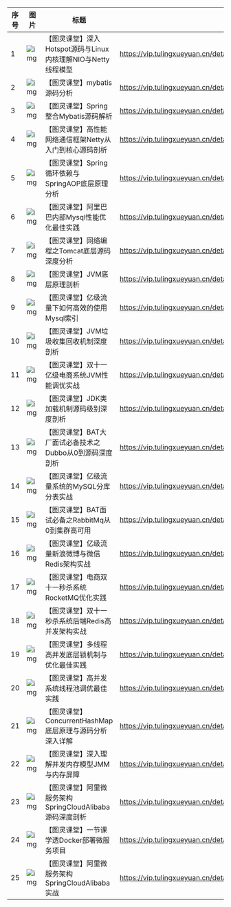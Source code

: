 | 序号 | 图片 | 标题 | 链接 |
| ---- | ---- | ---- | ---- |
| 1 | ![img](http://wechatapppro-1252524126.file.myqcloud.com/appgpn9idwb6991/image/compress/640480749km4ihau70xpf.jpg) | 【图灵课堂】深入Hotspot源码与Linux内核理解NIO与Netty线程模型 | https://vip.tulingxueyuan.cn/detail/p_6049bd9fe4b0e51d821d0a4d/6 | 
| 2 | ![img](http://wechatapppro-1252524126.file.myqcloud.com/appgpn9idwb6991/image/compress/640480112klutbwb208um.jpg) | 【图灵课堂】mybatis源码分析 | https://vip.tulingxueyuan.cn/detail/p_6040cae3e4b05a6195bcd770/6 | 
| 3 | ![img](http://wechatapppro-1252524126.file.myqcloud.com/appgpn9idwb6991/image/compress/640480199klut9owc0kky.jpg) | 【图灵课堂】Spring整合Mybatis源码解析 | https://vip.tulingxueyuan.cn/detail/p_6040ca8ce4b0e51d821b0385/6 | 
| 4 | ![img](http://wechatapppro-1252524126.file.myqcloud.com/appgpn9idwb6991/image/compress/640480814km4ifyn60fn0.jpg) | 【图灵课堂】高性能网络通信框架Netty从入门到核心源码剖析 | https://vip.tulingxueyuan.cn/detail/p_6049bd6fe4b086d9f6abc232/6 | 
| 5 | ![img](http://wechatapppro-1252524126.file.myqcloud.com/appgpn9idwb6991/image/compress/640480578klut6gmy09u8.jpg) | 【图灵课堂】Spring循环依赖与SpringAOP底层原理分析 | https://vip.tulingxueyuan.cn/detail/p_6040c9fde4b05a6195bcd725/6 | 
| 6 | ![img](http://wechatapppro-1252524126.file.myqcloud.com/appgpn9idwb6991/image/compress/640480857klunp4vp0f6m.jpg) | 【图灵课堂】阿里巴巴内部Mysql性能优化最佳实践 | https://vip.tulingxueyuan.cn/detail/p_6040a61ce4b07d825bd8b2b7/6 | 
| 7 | ![img](http://wechatapppro-1252524126.file.myqcloud.com/appgpn9idwb6991/image/compress/640480731klunkesw0ie1.jpg) | 【图灵课堂】网络编程之Tomcat底层源码深度分析 | https://vip.tulingxueyuan.cn/detail/p_6040a531e4b05a6195bcc8bc/6 | 
| 8 | ![img](http://wechatapppro-1252524126.file.myqcloud.com/appgpn9idwb6991/image/compress/640480277klun76kp06to.jpg) | 【图灵课堂】JVM底层原理剖析 | https://vip.tulingxueyuan.cn/detail/p_6040a37ce4b07d825bd8b0e5/6 | 
| 9 | ![img](http://wechatapppro-1252524126.file.myqcloud.com/appgpn9idwb6991/image/compress/640480784klundbtm0jdt.jpg) | 【图灵课堂】亿级流量下如何高效的使用Mysql索引 | https://vip.tulingxueyuan.cn/detail/p_6040a3fae4b015860af3ac10/6 | 
| 10 | ![img](http://wechatapppro-1252524126.file.myqcloud.com/appgpn9idwb6991/image/compress/640480480klun08gv0r7x.jpg) | 【图灵课堂】JVM垃圾收集回收机制深度剖析 | https://vip.tulingxueyuan.cn/detail/p_6040a19be4b05a6195bcc691/6 | 
| 11 | ![img](http://wechatapppro-1252524126.file.myqcloud.com/appgpn9idwb6991/image/compress/640480408klumlq1s05k4.jpg) | 【图灵课堂】双十一亿级电商系统JVM性能调优实战 | https://vip.tulingxueyuan.cn/detail/p_60409ee9e4b07d825bd8ae00/6 | 
| 12 | ![img](http://wechatapppro-1252524126.file.myqcloud.com/appgpn9idwb6991/image/compress/640480822klumo56d0hp9.jpg) | 【图灵课堂】JDK类加载机制源码级别深度剖析 | https://vip.tulingxueyuan.cn/detail/p_6040a064e4b07d825bd8aef8/6 | 
| 13 | ![img](http://wechatapppro-1252524126.file.myqcloud.com/appgpn9idwb6991/image/compress/640480207klukzjlw0eqf.jpg) | 【图灵课堂】BAT大厂面试必备技术之Dubbo从0到源码深度剖析 | https://vip.tulingxueyuan.cn/detail/p_6040942ee4b015860af3a17a/6 | 
| 14 | ![img](http://wechatapppro-1252524126.file.myqcloud.com/appgpn9idwb6991/image/compress/640480613klukv7zy0sy8.jpg) | 【图灵课堂】亿级流量系统的MySQL分库分表实战 | https://vip.tulingxueyuan.cn/detail/p_6040936be4b0e51d821ae991/6 | 
| 15 | ![img](http://wechatapppro-1252524126.file.myqcloud.com/appgpn9idwb6991/image/compress/640480199klukx8mv0h8z.jpg) | 【图灵课堂】BAT面试必备之RabbitMq从0到集群高可用 | https://vip.tulingxueyuan.cn/detail/p_604093fee4b05a6195bcbd33/6 | 
| 16 | ![img](http://wechatapppro-1252524126.file.myqcloud.com/appgpn9idwb6991/image/compress/640480354klukqpah08qn.jpg) | 【图灵课堂】亿级流量新浪微博与微信Redis架构实战 | https://vip.tulingxueyuan.cn/detail/p_60409298e4b05a6195bcbc2e/6 | 
| 17 | ![img](http://wechatapppro-1252524126.file.myqcloud.com/appgpn9idwb6991/image/compress/640480273kluksvr60huw.jpg) | 【图灵课堂】电商双十一秒杀系统RocketMQ优化实践 | https://vip.tulingxueyuan.cn/detail/p_60409308e4b015860af3a0bd/6 | 
| 18 | ![img](http://wechatapppro-1252524126.file.myqcloud.com/appgpn9idwb6991/image/compress/640480326klukg54p08ru.jpg) | 【图灵课堂】双十一秒杀系统后端Redis高并发架构实战 | https://vip.tulingxueyuan.cn/detail/p_60409168e4b015860af39fa8/6 | 
| 19 | ![img](http://wechatapppro-1252524126.file.myqcloud.com/appgpn9idwb6991/image/compress/640480185kltj24p90fl5.jpg) | 【图灵课堂】多线程高并发底层锁机制与优化最佳实践 | https://vip.tulingxueyuan.cn/detail/p_603f9b7ee4b04b1cdebeb9a9/6 | 
| 20 | ![img](http://wechatapppro-1252524126.file.myqcloud.com/appgpn9idwb6991/image/compress/640480365kltizmzi0p5c.jpg) | 【图灵课堂】高并发系统线程池调优最佳实践 | https://vip.tulingxueyuan.cn/detail/p_603f9ae6e4b0f64e68c63107/6 | 
| 21 | ![img](http://wechatapppro-1252524126.file.myqcloud.com/appgpn9idwb6991/image/compress/640480338kltixfae0kjt.jpg) | 【图灵课堂】ConcurrentHashMap底层原理与源码分析深入详解 | https://vip.tulingxueyuan.cn/detail/p_603f9a7ce4b04b1cdebeb9a6/6 | 
| 22 | ![img](http://wechatapppro-1252524126.file.myqcloud.com/appgpn9idwb6991/image/compress/640480548kltif5y40pn6.jpg) | 【图灵课堂】深入理解并发内存模型JMM与内存屏障 | https://vip.tulingxueyuan.cn/detail/p_603f99fce4b04b1cdebeb9a4/6 | 
| 23 | ![img](http://wechatapppro-1252524126.file.myqcloud.com/appgpn9idwb6991/image/compress/640480902klum6gdk04ny.jpg) | 【图灵课堂】阿里微服务架构SpringCloudAlibaba源码深度剖析 | https://vip.tulingxueyuan.cn/detail/p_60409c1fe4b015860af3a693/6 | 
| 24 | ![img](http://wechatapppro-1252524126.file.myqcloud.com/appgpn9idwb6991/image/compress/640480290klum965u0779.jpg) | 【图灵课堂】一节课学透Docker部署微服务项目 | https://vip.tulingxueyuan.cn/detail/p_60409c9de4b05a6195bcc2db/6 | 
| 25 | ![img](http://wechatapppro-1252524126.file.myqcloud.com/appgpn9idwb6991/image/compress/640480191klulo4jd04x6.jpg) | 【图灵课堂】阿里微服务架构SpringCloudAlibaba实战 | https://vip.tulingxueyuan.cn/detail/p_604098e2e4b0e51d821aed42/6 | 
